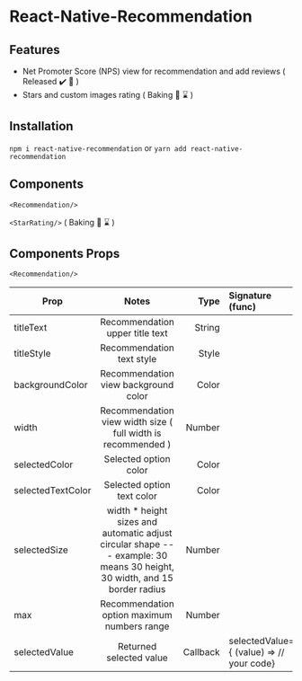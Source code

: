 # React-Native-Recommendation

Features
--------

- Net Promoter Score (NPS) view for recommendation and add reviews ( Released :heavy_check_mark: :rocket: )
- Stars and custom images rating ( Baking :cookie:  :hourglass: )

Installation
-
`npm i react-native-recommendation`
or
`yarn add react-native-recommendation`



Components
--
`<Recommendation/>`

`<StarRating/>` ( Baking :cookie:  :hourglass: )



Components Props 
-
`<Recommendation/>` 

| Prop        | Notes           | Type  | Signature (func) |
| ------------- |:-------------:| -----:|:-|
| titleText      | Recommendation upper title text| String||
| titleStyle      | Recommendation text style |   Style ||
| backgroundColor  | Recommendation view background color      |    Color ||
| width | Recommendation view width size ( full width is recommended )      |    Number ||
| selectedColor | Selected option color      |    Color ||
| selectedTextColor | Selected option text color      |    Color ||
| selectedSize | width * height sizes and automatic adjust circular shape --- example: 30 means 30 height, 30 width, and 15 border radius     |    Number ||
| max | Recommendation option maximum numbers range      |    Number ||
| selectedValue | Returned selected value      |    Callback |selectedValue={ (value) => // your code}| 





